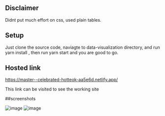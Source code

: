 ## Disclaimer

Didnt put much effort on css, used plain tables.

## Setup

Just clone the source code, naviagte to data-visualization directory, and run yarn install , then run yarn start and you are good to go.

## Hosted link

https://master--celebrated-hotteok-aa5e6d.netlify.app/

This link can be visited to see the working site

##screenshots

![image](https://github.com/Parikshatsingh1999/data-visualization/assets/79864725/831b5c15-adb9-452a-a290-48c0c4446195)
![image](https://github.com/Parikshatsingh1999/data-visualization/assets/79864725/08b8fe0d-454e-4530-a4d6-6ee1d9def3e0)


